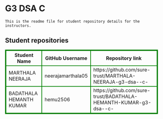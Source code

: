 # G3 DSA  C 
    This is the readme file for student repository details for the instructors.
## Student repositories 
<table style="border : 2px solid green; width:100%;">
<tr >
<th style="border : 2px solid green;">Student Name</th>
<th style="border : 2px solid green;">GitHub Username</th>
<th style="border : 2px solid green;">Repository link</th>
</tr>
<tr style="border : 2px solid green;">
<td style="border : 2px solid green;">MARTHALA NEERAJA</td> 

<td style="border : 2px solid green;">neerajamarthala05</td> 

<td style="border : 2px solid green;">https://github.com/sure-trust/MARTHALA-NEERAJA-g3-dsa--c-</td> 
</tr>

<tr style="border : 2px solid green;">
<td style="border : 2px solid green;">BADATHALA HEMANTH KUMAR</td> 

<td style="border : 2px solid green;">hemu2506</td> 

<td style="border : 2px solid green;">https://github.com/sure-trust/BADATHALA-HEMANTH-KUMAR-g3-dsa--c-</td> 
</tr>
